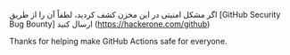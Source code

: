 اگر مشکل امنیتی در این مخزن کشف کردید، لطفاً آن را از طریق [GitHub Security Bug Bounty] ارسال کنید (https://hackerone.com/github)

Thanks for helping make GitHub Actions safe for everyone.
